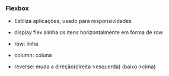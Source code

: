 ### Flexbox

- Estiliza aplicações, usado para responsividades

- display flex alinha os itens horizontalmente em forma de row

- row: linha

- column: coluna

- reverse: muda a direção(direita->esquerda) (baixo->cima)